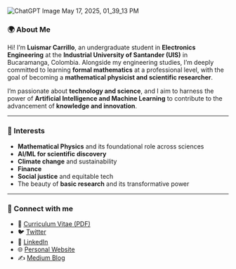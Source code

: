
![ChatGPT Image May 17, 2025, 01_39_13 PM](https://github.com/user-attachments/assets/24de9d49-1c55-40c0-a7ca-3a229a80404c)

### 🌍 About Me

Hi! I’m **Luismar Carrillo**, an undergraduate student in **Electronics Engineering** at the **Industrial University of Santander (UIS)** in Bucaramanga, Colombia. Alongside my engineering studies, I’m deeply committed to learning **formal mathematics** at a professional level, with the goal of becoming a **mathematical physicist and scientific researcher**.

I’m passionate about **technology and science**, and I aim to harness the power of **Artificial Intelligence and Machine Learning** to contribute to the advancement of **knowledge and innovation**.

---

### 🔬 Interests

* **Mathematical Physics** and its foundational role across sciences
* **AI/ML for scientific discovery**
* **Climate change** and sustainability
* **Finance**
* **Social justice** and equitable tech
* The beauty of **basic research** and its transformative power

---

### 📎 Connect with me

* 🔗 [Curriculum Vitae (PDF)](https://example.com/luismar-cv.pdf)
* 🐦 [Twitter](https://x.com/LuismarCarrill4)
* 💼 [LinkedIn](https://www.linkedin.com/in/luismar-carrillo-ds/)
* 🌐 [Personal Website](https://yourwebsite.com)
* ✍️ [Medium Blog](https://medium.com/@mathematical_engineer)


